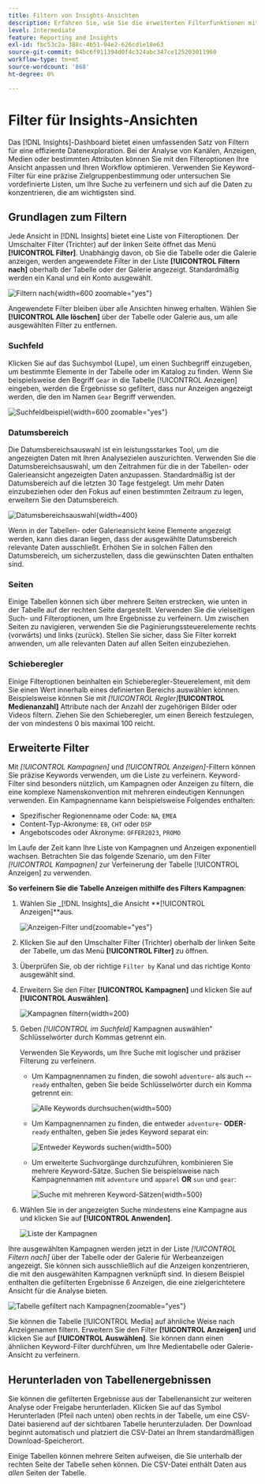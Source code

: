 ```yaml
---
title: Filtern von Insights-Ansichten
description: Erfahren Sie, wie Sie die erweiterten Filterfunktionen mit Einblicken verwenden.
level: Intermediate
feature: Reporting and Insights
exl-id: fbc53c2a-388c-4b51-94e2-626cd1e18e63
source-git-commit: 04bc6f911394d0f4c324abc347ce125203011960
workflow-type: tm+mt
source-wordcount: '868'
ht-degree: 0%

---
```


# Filter für Insights-Ansichten

Das [!DNL Insights]-Dashboard bietet einen umfassenden Satz von Filtern für eine effiziente Datenexploration. Bei der Analyse von Kanälen, Anzeigen, Medien oder bestimmten Attributen können Sie mit den Filteroptionen Ihre Ansicht anpassen und Ihren Workflow optimieren. Verwenden Sie Keyword-Filter für eine präzise Zielgruppenbestimmung oder untersuchen Sie vordefinierte Listen, um Ihre Suche zu verfeinern und sich auf die Daten zu konzentrieren, die am wichtigsten sind.

## Grundlagen zum Filtern

Jede Ansicht in [!DNL Insights] bietet eine Liste von Filteroptionen. Der Umschalter Filter (Trichter) auf der linken Seite öffnet das Menü **[!UICONTROL Filter]**. Unabhängig davon, ob Sie die Tabelle oder die Galerie anzeigen, werden angewendete Filter in der Liste **[!UICONTROL Filtern nach]** oberhalb der Tabelle oder der Galerie angezeigt. Standardmäßig werden ein Kanal und ein Konto ausgewählt.

![Filtern nach](/help/assets/insights-filter-by.png "Filtern nach"){width=600 zoomable="yes"}

Angewendete Filter bleiben über alle Ansichten hinweg erhalten. Wählen Sie **[!UICONTROL Alle löschen]** über der Tabelle oder Galerie aus, um alle ausgewählten Filter zu entfernen.

### Suchfeld

Klicken Sie auf das Suchsymbol (Lupe), um einen Suchbegriff einzugeben, um bestimmte Elemente in der Tabelle oder im Katalog zu finden. Wenn Sie beispielsweise den Begriff `Gear` in die Tabelle [!UICONTROL Anzeigen] eingeben, werden die Ergebnisse so gefiltert, dass nur Anzeigen angezeigt werden, die den im Namen `Gear` Begriff verwenden.

![Suchfeldbeispiel](/help/assets/insights-search.png "Suche nach Anzeigen mit Gear im Namen"){width=600 zoomable="yes"}

### Datumsbereich

Die Datumsbereichsauswahl ist ein leistungsstarkes Tool, um die angezeigten Daten mit Ihren Analysezielen auszurichten. Verwenden Sie die Datumsbereichsauswahl, um den Zeitrahmen für die in der Tabellen- oder Galerieansicht angezeigten Daten anzupassen. Standardmäßig ist der Datumsbereich auf die letzten 30 Tage festgelegt. Um mehr Daten einzubeziehen oder den Fokus auf einen bestimmten Zeitraum zu legen, erweitern Sie den Datumsbereich.

![Datumsbereichsauswahl](/help/assets/insights-date-range.png "Wählen Sie einen Datumsbereich aus"){width=400}

Wenn in der Tabellen- oder Galerieansicht keine Elemente angezeigt werden, kann dies daran liegen, dass der ausgewählte Datumsbereich relevante Daten ausschließt. Erhöhen Sie in solchen Fällen den Datumsbereich, um sicherzustellen, dass die gewünschten Daten enthalten sind.

### Seiten

Einige Tabellen können sich über mehrere Seiten erstrecken, wie unten in der Tabelle auf der rechten Seite dargestellt. Verwenden Sie die vielseitigen Such- und Filteroptionen, um Ihre Ergebnisse zu verfeinern. Um zwischen Seiten zu navigieren, verwenden Sie die Paginierungssteuerelemente rechts (vorwärts) und links (zurück). Stellen Sie sicher, dass Sie Filter korrekt anwenden, um alle relevanten Daten auf allen Seiten einzubeziehen.

### Schieberegler

Einige Filteroptionen beinhalten ein Schieberegler-Steuerelement, mit dem Sie einen Wert innerhalb eines definierten Bereichs auswählen können. Beispielsweise können Sie mit _[!UICONTROL Regler]_**[!UICONTROL Medienanzahl]** Attribute nach der Anzahl der zugehörigen Bilder oder Videos filtern. Ziehen Sie den Schieberegler, um einen Bereich festzulegen, der von mindestens 0 bis maximal 100 reicht.

## Erweiterte Filter

Mit _[!UICONTROL Kampagnen]_ und _[!UICONTROL Anzeigen]_-Filtern können Sie präzise Keywords verwenden, um die Liste zu verfeinern. Keyword-Filter sind besonders nützlich, um Kampagnen oder Anzeigen zu filtern, die eine komplexe Namenskonvention mit mehreren eindeutigen Kennungen verwenden. Ein Kampagnenname kann beispielsweise Folgendes enthalten:

- Spezifischer Regionenname oder Code: `NA`, `EMEA`
- Content-Typ-Akronyme: `EB`, `CHT` oder `DSP`
- Angebotscodes oder Akronyme: `OFFER2023`, `PROMO`

Im Laufe der Zeit kann Ihre Liste von Kampagnen und Anzeigen exponentiell wachsen. Betrachten Sie das folgende Szenario, um den Filter _[!UICONTROL Kampagnen]_ zur Verfeinerung der Tabelle [!UICONTROL Anzeigen] zu verwenden.

**So verfeinern Sie die Tabelle Anzeigen mithilfe des Filters Kampagnen**:

1. Wählen Sie _[!DNL Insights]_die Ansicht **[!UICONTROL Anzeigen]**aus.

   ![Anzeigen-Filter und ](/help/assets/insights-ads-filter.png "-Anzeigen-Ansicht mit Filtermenü"){zoomable="yes"}

1. Klicken Sie auf den Umschalter Filter (Trichter) oberhalb der linken Seite der Tabelle, um das Menü **[!UICONTROL Filter]** zu öffnen.

1. Überprüfen Sie, ob der richtige `Filter by` Kanal und das richtige Konto ausgewählt sind.

1. Erweitern Sie den Filter **[!UICONTROL Kampagnen]** und klicken Sie auf **[!UICONTROL Auswählen]**.

   ![Kampagnen filtern](/help/assets/insights-filter-campaigns-expand.png "Kampagnenfilter erweitern"){width=200}

1. Geben _[!UICONTROL im Suchfeld]_ Kampagnen auswählen“ Schlüsselwörter durch Kommas getrennt ein.

   Verwenden Sie Keywords, um Ihre Suche mit logischer und präziser Filterung zu verfeinern.

   - Um Kampagnennamen zu finden, die sowohl `adventure`- als auch **-**-`ready` enthalten, geben Sie beide Schlüsselwörter durch ein Komma getrennt ein:

     ![Alle Keywords durchsuchen](/help/assets/insights-select-campaigns-and.png "Nach Kampagnennamen suchen, die beide Keywords enthalten"){width=500}

   - Um Kampagnennamen zu finden, die entweder `adventure`- **ODER**-`ready` enthalten, geben Sie jedes Keyword separat ein:

     ![Entweder Keywords suchen](/help/assets/insights-select-campaigns-or.png "Nach Kampagnennamen suchen, die mindestens ein Keyword enthalten"){width=500}

   - Um erweiterte Suchvorgänge durchzuführen, kombinieren Sie mehrere Keyword-Sätze. Suchen Sie beispielsweise nach Kampagnennamen mit `adventure` und `apparel` **OR** `sun` und `gear`:

     ![Suche mit mehreren Keyword-Sätzen](/help/assets/insights-advanced-or.png "Suche nach Kampagnennamen mit mehreren Keyword-Sätzen"){width=500}

1. Wählen Sie in der angezeigten Suche mindestens eine Kampagne aus und klicken Sie auf **[!UICONTROL Anwenden]**.

   ![Liste der Kampagnen](/help/assets/insights-select-campaigns-list.png "Wählen Sie die einzuschließenden Kampagnen aus")

Ihre ausgewählten Kampagnen werden jetzt in der Liste _[!UICONTROL Filtern nach]_ über der Tabelle oder der Galerie für Werbeanzeigen angezeigt. Sie können sich ausschließlich auf die Anzeigen konzentrieren, die mit den ausgewählten Kampagnen verknüpft sind. In diesem Beispiel enthalten die gefilterten Ergebnisse 6 Anzeigen, die eine zielgerichtetere Ansicht für die Analyse bieten.

![Tabelle gefiltert nach Kampagnen](/help/assets/insights-filter-by-campaigns.png "Tabelle mit Kampagnenfilter"){zoomable="yes"}

Sie können die Tabelle [!UICONTROL Media] auf ähnliche Weise nach Anzeigenamen filtern. Erweitern Sie den Filter **[!UICONTROL Anzeigen]** und klicken Sie auf **[!UICONTROL Auswählen]**. Sie können dann einen ähnlichen Keyword-Filter durchführen, um Ihre Medientabelle oder Galerie-Ansicht zu verfeinern.

## Herunterladen von Tabellenergebnissen

Sie können die gefilterten Ergebnisse aus der Tabellenansicht zur weiteren Analyse oder Freigabe herunterladen. Klicken Sie auf das Symbol Herunterladen (Pfeil nach unten) oben rechts in der Tabelle, um eine CSV-Datei basierend auf der sichtbaren Tabelle herunterzuladen. Der Download beginnt automatisch und platziert die CSV-Datei an Ihrem standardmäßigen Download-Speicherort.

Einige Tabellen können mehrere Seiten aufweisen, die Sie unterhalb der rechten Seite der Tabelle sehen können. Die CSV-Datei enthält Daten aus _allen_ Seiten der Tabelle.
